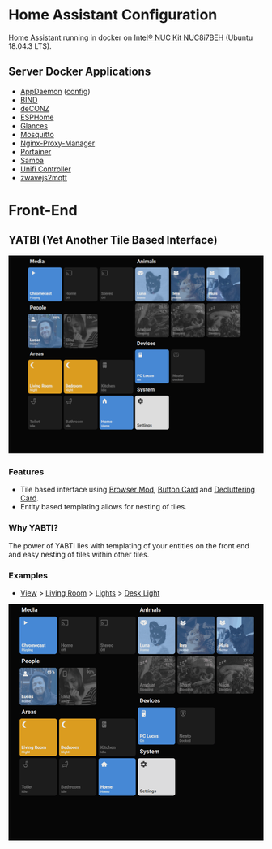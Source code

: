 # Home Assistant Configuration

[Home Assistant](https://hub.docker.com/r/homeassistant/home-assistant) running in docker on [Intel® NUC Kit NUC8i7BEH](https://ark.intel.com/content/www/us/en/ark/products/126140/intel-nuc-kit-nuc8i7beh.html) (Ubuntu 18.04.3 LTS).

## Server Docker Applications
* [AppDaemon](https://hub.docker.com/r/acockburn/appdaemon) ([config](https://github.com/Gluwc/appdaemon-config/))
* [BIND](https://hub.docker.com/r/sameersbn/bind)
* [deCONZ](https://hub.docker.com/r/marthoc/deconz)
* [ESPHome](https://hub.docker.com/r/esphome/esphome)
* [Glances](https://hub.docker.com/r/nicolargo/glances)
* [Mosquitto](https://hub.docker.com/_/eclipse-mosquitto)
* [Nginx-Proxy-Manager](https://hub.docker.com/r/jc21/nginx-proxy-manager)
* [Portainer](https://hub.docker.com/r/portainer/portainer-ce)
* [Samba](https://hub.docker.com/r/dperson/samba)
* [Unifi Controller](https://hub.docker.com/r/jacobalberty/unifi)
* [zwavejs2mqtt](https://hub.docker.com/r/zwavejs/zwavejs2mqtt)

# Front-End

## YATBI (Yet Another Tile Based Interface)

![screenshot](https://github.com/Gluwc/homeassistant-config/blob/master/yatbi/images/yatbi.PNG)

### Features
* Tile based interface using [Browser Mod](https://github.com/thomasloven/hass-browser_mod), [Button Card](https://github.com/custom-cards/button-card) and [Decluttering Card](https://github.com/custom-cards/decluttering-card).
* Entity based templating allows for nesting of tiles.

### Why YABTI?
The power of YABTI lies with templating of your entities on the front end and easy nesting of tiles within other tiles.

### Examples
* [View](https://github.com/Gluwc/homeassistant-config/blob/master/yatbi/views/01_home.yaml) > [Living Room](https://github.com/Gluwc/homeassistant-config/blob/master/yatbi/decluttering_card/entities/input_select/area/living_room.yaml) > [Lights](https://github.com/Gluwc/homeassistant-config/blob/master/yatbi/decluttering_card/entities/light/group_living_room.yaml) > [Desk Light](https://github.com/Gluwc/homeassistant-config/blob/master/yatbi/decluttering_card/entities/light/group_living_room.yaml#L14)

![example_01](https://github.com/Gluwc/homeassistant-config/blob/master/yatbi/images/example_01.gif)

